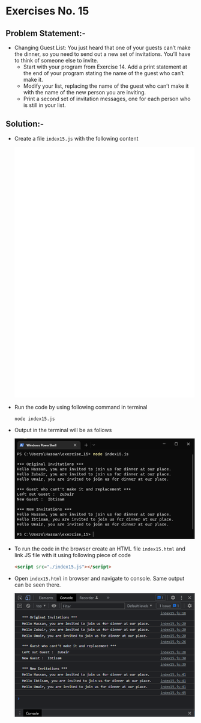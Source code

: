 # Exercises No. 15

## Problem Statement:-

- Changing Guest List:
  You just heard that one of your guests can’t make the dinner,
  so you need to send out a new set of invitations.
  You’ll have to think of someone else to invite.
  - Start with your program from Exercise 14.
    Add a print statement at the end of your program stating the
    name of the guest who can’t make it.
  - Modify your list,
    replacing the name of the guest who can’t make it
    with the name of the new person you are inviting.
  - Print a second set of invitation messages,
    one for each person who is still in your list.

## Solution:-

- Create a file `index15.js` with the following content

  ![Exercise 15 JS Code](../snaps/q15p1.svg)

- Run the code by using following command in terminal

  ```
  node index15.js
  ```

- Output in the terminal will be as follows

  ![Exercise 15 Terminal Output](../snaps/q15p2.PNG)

- To run the code in the browser create an HTML file `index15.html` and link JS file with it using following piece of code

  ```html
  <script src="./index15.js"></script>
  ```

- Open `index15.html` in browser and navigate to console. Same output can be seen there.

  ![Exercise 15 Console Output](../snaps/q15p3.PNG)
